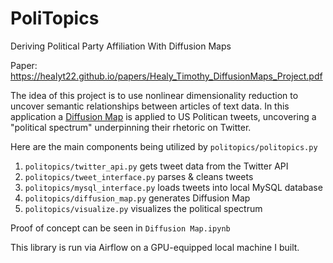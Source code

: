 # PoliTopics
Deriving Political Party Affiliation With Diffusion Maps

Paper: https://healyt22.github.io/papers/Healy_Timothy_DiffusionMaps_Project.pdf

The idea of this project is to use nonlinear dimensionality reduction to uncover semantic relationships between articles of text data. In this application a [Diffusion Map](https://arxiv.org/pdf/math/0503445.pdf) is applied to US Politican tweets, uncovering a "political spectrum" underpinning their rhetoric on Twitter.

Here are the main components being utilized by `politopics/politopics.py`
1. `politopics/twitter_api.py` gets tweet data from the Twitter API    
2. `politopics/tweet_interface.py` parses & cleans tweets
3. `politopics/mysql_interface.py` loads tweets into local MySQL database
4. `politopics/diffusion_map.py` generates Diffusion Map
5. `politopics/visualize.py` visualizes the political spectrum

Proof of concept can be seen in `Diffusion Map.ipynb`

This library is run via Airflow on a GPU-equipped local machine I built.

